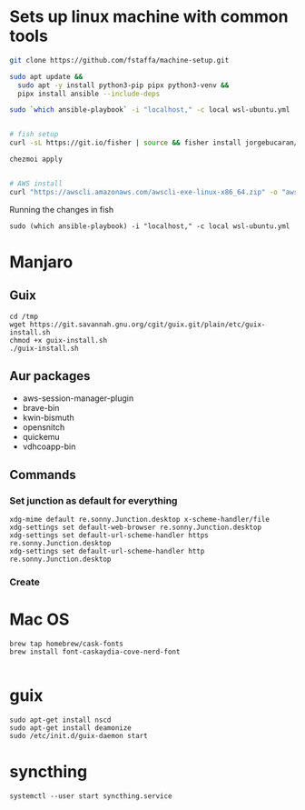# Sets up linux machine with common tools

```bash
git clone https://github.com/fstaffa/machine-setup.git

sudo apt update &&
  sudo apt -y install python3-pip pipx python3-venv &&
  pipx install ansible --include-deps

sudo `which ansible-playbook` -i "localhost," -c local wsl-ubuntu.yml


# fish setup
curl -sL https://git.io/fisher | source && fisher install jorgebucaran/fisher

chezmoi apply


# AWS install
curl "https://awscli.amazonaws.com/awscli-exe-linux-x86_64.zip" -o "awscliv2.zip" && unzip awscliv2.zip && sudo ./aws/install
```

Running the changes in fish

```fish
sudo (which ansible-playbook) -i "localhost," -c local wsl-ubuntu.yml
```

# Manjaro

## Guix

``` fish
cd /tmp
wget https://git.savannah.gnu.org/cgit/guix.git/plain/etc/guix-install.sh
chmod +x guix-install.sh
./guix-install.sh
```

## Aur packages

* aws-session-manager-plugin
* brave-bin
* kwin-bismuth
* opensnitch
* quickemu
* vdhcoapp-bin


## Commands

### Set junction as default for everything
``` fish
xdg-mime default re.sonny.Junction.desktop x-scheme-handler/file 
xdg-settings set default-web-browser re.sonny.Junction.desktop 
xdg-settings set default-url-scheme-handler https re.sonny.Junction.desktop
xdg-settings set default-url-scheme-handler http re.sonny.Junction.desktop
```

### Create 

# Mac OS

```
brew tap homebrew/cask-fonts
brew install font-caskaydia-cove-nerd-font


```

# guix

``` fish
sudo apt-get install nscd
sudo apt-get install deamonize
sudo /etc/init.d/guix-daemon start
```

# syncthing

``` fish
systemctl --user start syncthing.service 
```
